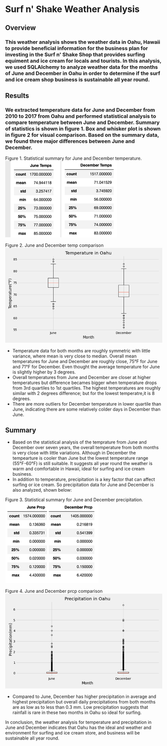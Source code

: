 # Surf n' Shake Weather Analysis
## Overview
### This weather analysis shows the weather data in Oahu, Hawaii to provide beneficial information for the business plan for investing in the Surf n' Shake Shop that provides surfing equiment and ice cream for locals and tourists. In this analysis, we used SQLAlchemy to analyze weather data for the months of June and December in Oahu in order to determine if the surf and ice cream shop business is sustainable all year round.

## Results 
### We extracted temperature data for June and December from 2010 to 2017 from Oahu and performed statistical analysis to compare temperature between June and December. Summary of statistics is shown in figure 1. Box and whisker plot is shown in figure 2 for visual comparison. Based on the summary data, we found three major differences between June and December.<br/>

Figure 1. Statistical summary for June and December temperature.<br/>
![temp_summary](/Resources/temp_stats.png)<br/>

Figure 2. June and December temp comparison<br/>
![temp_boxplot](/Resources/Fig1.png)<br/>

- Temperature data for both months are roughly symmetric with little variance, where mean is very close to median. Overall mean temperatures for June and December are roughly close, 75°F for June and 71°F for December. Even thought the average temperature for June is slightly higher by 3 degrees.
- Overall temperatures from June and December are closer at higher temperatures but difference becames bigger when temperature drops from 3rd quartiles to 1st quartiles. The highest temperatures are roughly similar with 2 degrees difference; but for the lowest temperatre,it is 8 degrees. 
- There are more outliers for December temperature in lower quartile than June, indicating there are some relatively colder days in December than June.

## Summary 
- Based on the statistical analysis of the temprature from June and December over seven years, the overall temperature from both months is very close with little variations. Although in December the tempearture is cooler than June but the lowest temperature range (55°F-60°F) is still suitable. It suggests all year round the weather is warm and comfortable in Hawaii, ideal for surfing and ice cream business. 
- In addition to temperature, precipitation is a key factor that can affect surfing or ice cream. So precipitation data for June and December is also analyzed, shown below:

Figure 3. Statistical summary for June and December precipitation.<br/>
![prcp_summary](/Resources/prcp_stats.png)<br/>

Figure 4. June and December prcp comparison<br/>
![prcp_boxplot](/Resources/Fig2.png)<br/>

- Compared to June, December has higher precipitation in average and highest precipitation but overall daily precipitations from both months are as low as to less than 0.3 mm. Low precipitation suggests that rainfall is rare in these two months in Oahu so ideal for surfing. 

In conclusion, the weather analysis for temperature and precipitation in June and December indicates that Oahu has the ideal and weather and environment for surfing and ice cream store, and business will be sustainable all year round.
